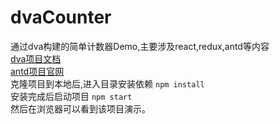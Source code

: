 # dvaCounter
通过dva构建的简单计数器Demo,主要涉及react,redux,antd等内容<br>
<a href='https://github.com/dvajs/dva/blob/master/README_zh-CN.md'>dva项目文档</a>
<br>
<a href='https://ant.design/docs/pattern/navigation-cn'>antd项目官网</a>
<br>
克隆项目到本地后,进入目录安装依赖
<code>npm install</code><br>
安装完成后启动项目
<code>npm start</code><br>
然后在浏览器可以看到该项目演示。
